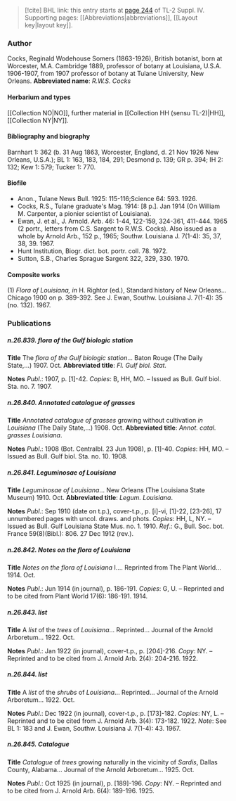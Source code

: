 > [!cite] BHL link: this entry starts at [page 244](https://www.biodiversitylibrary.org/page/33265921) of TL-2 Suppl. IV.
> Supporting pages: [[Abbreviations|abbreviations]], [[Layout key|layout key]].

### Author

Cocks, Reginald Wodehouse Somers (1863-1926), British botanist, born at Worcester, M.A. Cambridge 1889, professor of botany at Louisiana, U.S.A. 1906-1907, from 1907 professor of botany at Tulane University, New Orleans. 
**Abbreviated name**: *R.W.S. Cocks*

#### Herbarium and types

[[Collection NO|NO]], further material in [[Collection HH (sensu TL-2)|HH]], [[Collection NY|NY]].

#### Bibliography and biography

Barnhart 1: 362 (b. 31 Aug 1863, Worcester, England, d. 21 Nov 1926 New Orleans, U.S.A.); BL 1: 163, 183, 184, 291; Desmond p. 139; GR p. 394; IH 2: 132; Kew 1: 579; Tucker 1: 770.

#### Biofile

- Anon., Tulane News Bull. 1925: 115-116;Science 64: 593. 1926.
- Cocks, R.S., Tulane graduate's Mag. 1914: \[8 p.\]. Jan 1914 (On William M. Carpenter, a pionier scientist of Louisiana).
- Ewan, J. et al., J. Arnold. Arb. 46: 1-44, 122-159, 324-361, 411-444. 1965 (2 portr., letters from C.S. Sargent to R.W.S. Cocks). Also issued as a whole by Arnold Arb., 152 p., 1965; Southw. Louisiana J. 7(1-4): 35, 37, 38, 39. 1967.
- Hunt Institution, Biogr. dict. bot. portr. coll. 78. 1972.
- Sutton, S.B., Charles Sprague Sargent 322, 329, 330. 1970.

#### Composite works

(1) *Flora of Louisiana, in* H. Rightor (ed.), Standard history of New Orleans... Chicago 1900 on p. 389-392. See J. Ewan, Southw. Louisiana J. 7(1-4): 35 (no. 132). 1967.

### Publications

##### n.26.839. flora of the Gulf biologic station

**Title**
The *flora of the Gulf biologic station*... Baton Rouge (The Daily State,...) 1907. Oct.
**Abbreviated title**: *Fl. Gulf biol. Stat.*

**Notes**
*Publ*.: 1907, p. \[1\]-42. *Copies*: B, HH, MO. – Issued as Bull. Gulf biol. Sta. no. 7. 1907.

##### n.26.840. Annotated catalogue of grasses

**Title**
*Annotated catalogue of grasses* growing without cultivation *in Louisiana* (The Daily State,...) 1908. Oct.
**Abbreviated title**: *Annot. catal. grasses Louisiana*.

**Notes**
*Publ*.: 1908 (Bot. Centralbl. 23 Jun 1908), p. \[1\]-40. *Copies*: HH, MO. – Issued as Bull. Gulf biol. Sta. no. 10. 1908.

##### n.26.841. Leguminosae of Louisiana

**Title**
*Leguminosae of Louisiana*... New Orleans (The Louisiana State Museum) 1910. Oct.
**Abbreviated title**: *Legum. Louisiana*.

**Notes**
*Publ*.: Sep 1910 (date on t.p.), cover-t.p., p. \[i\]-vi, \[1\]-22, \[23-26\], 17 unnumbered pages with uncol. draws. and phots. *Copies*: HH, L, NY. – Issued as Bull. Gulf Louisiana State Mus. no. 1. 1910.
*Ref*.: G., Bull. Soc. bot. France 59(8)(Bibl.): 806. 27 Dec 1912 (rev.).

##### n.26.842. Notes on the flora of Louisiana

**Title**
*Notes on the flora of Louisiana* I.... Reprinted from The Plant World... 1914. Oct.

**Notes**
*Publ*.: Jun 1914 (in journal), p. 186-191. *Copies*: G, U. – Reprinted and to be cited from Plant World 17(6): 186-191. 1914.

##### n.26.843. list

**Title**
A *list* of the *trees* of *Louisiana*... Reprinted... Journal of the Arnold Arboretum... 1922. Oct.

**Notes**
*Publ*.: Jan 1922 (in journal), cover-t.p., p. \[204\]-216. *Copy*: NY. – Reprinted and to be cited from J. Arnold Arb. 2(4): 204-216. 1922.

##### n.26.844. list

**Title**
A *list* of the *shrubs* of *Louisiana*... Reprinted... Journal of the Arnold Arboretum... 1922. Oct.

**Notes**
*Publ*.: Dec 1922 (in journal), cover-t.p., p. \[173\]-182. *Copies*: NY, L. – Reprinted and to be cited from J. Arnold Arb. 3(4): 173-182. 1922.
*Note*: See BL 1: 183 and J. Ewan, Southw. Louisiana J. 7(1-4): 43. 1967.

##### n.26.845. Catalogue

**Title**
*Catalogue* of *trees* growing naturally in the vicinity of *Sardis*, Dallas County, Alabama... Journal of the Arnold Arboretum... 1925. Oct.

**Notes**
*Publ*.: Oct 1925 (in journal), p. \[189\]-196. *Copy*: NY. – Reprinted and to be cited from J. Arnold Arb. 6(4): 189-196. 1925.

